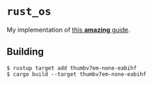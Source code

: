 # `rust_os`
My implementation of [this **amazing** guide](https://os.phil-opp.com/).

## Building
```shell
$ rustup target add thumbv7em-none-eabihf
$ cargo build --target thumbv7em-none-eabihf
```
